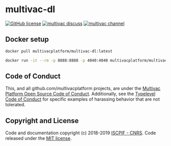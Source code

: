 # multivac-dl

[![GitHub license](https://img.shields.io/badge/license-MIT-blue.svg)](https://github.com/multivacplatform/multivac-dl/blob/master/LICENSE) [![multivac discuss](https://img.shields.io/badge/multivac-discuss-ff69b4.svg)](https://discourse.iscpif.fr/c/multivac) [![multivac channel](https://img.shields.io/badge/multivac-chat-ff69b4.svg)](https://chat.iscpif.fr/channel/multivac)

## Docker setup

```bash
docker pull multivacplatform/multivac-dl:latest
```

```bash
docker run -it --rm -p 8888:8888 -p 4040:4040 multivacplatform/multivac-dl
```

## Code of Conduct

This, and all github.com/multivacplatform projects, are under the [Multivac Platform Open Source Code of Conduct](https://github.com/multivacplatform/code-of-conduct/blob/master/code-of-conduct.md). Additionally, see the [Typelevel Code of Conduct](http://typelevel.org/conduct) for specific examples of harassing behavior that are not tolerated.

## Copyright and License

Code and documentation copyright (c) 2018-2019 [ISCPIF - CNRS](http://iscpif.fr). Code released under the [MIT license](https://github.com/multivacplatform/multivac-dl/blob/master/LICENSE).